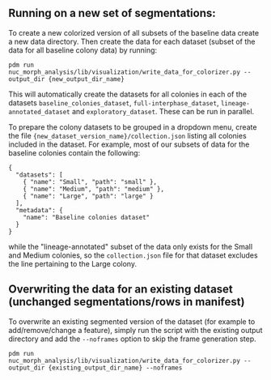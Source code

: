 ## Running on a new set of segmentations:
To create a new colorized  version of all subsets of the baseline data create a new data directory.
Then create the data for each dataset (subset of the data for all baseline colony data) by running:
```
pdm run nuc_morph_analysis/lib/visualization/write_data_for_colorizer.py --output_dir {new_output_dir_name}
```
This will automatically create the datasets for all colonies in each of the datasets `baseline_colonies_dataset`, `full-interphase_dataset`, `lineage-annotated_dataset` and `exploratory_dataset`.
These can be run in parallel.


To prepare the colony datasets to be grouped in a dropdown menu, create the file
`{new_dataset_version_name}/collection.json` listing all colonies included in the dataset. For example, most of our subsets of data for the baseline colonies contain the following:
```
{
  "datasets": [
    { "name": "Small", "path": "small" },
    { "name": "Medium", "path": "medium" },
    { "name": "Large", "path": "large" }
  ],
  "metadata": {
    "name": "Baseline colonies dataset"
  }
}

```
while the "lineage-annotated" subset of the data only exists for the Small and Medium colonies, so the `collection.json` file for that dataset excludes the line pertaining to the Large colony.

## Overwriting the data for an existing dataset (unchanged segmentations/rows in manifest)
To overwrite an existing segmented version of the dataset (for example to add/remove/change a feature), simply run the script with the existing output directory and add the `--noframes` option to skip the frame generation step.

```
pdm run nuc_morph_analysis/lib/visualization/write_data_for_colorizer.py --output_dir {existing_output_dir_name} --noframes
```